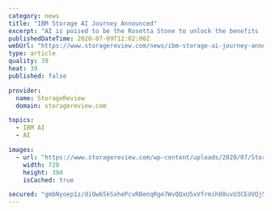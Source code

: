 ```yaml
---
category: news
title: "IBM Storage AI Journey Announced"
excerpt: "AI is poised to be the Rosetta Stone to unlock the benefits ... indexing that ingests and exports not only with heterogeneous storage systems but also with IBM Watson solutions and IBM Cloud Pak for Data. Now the company is incorporating IBM Spectrum ..."
publishedDateTime: 2020-07-09T12:02:00Z
webUrl: "https://www.storagereview.com/news/ibm-storage-ai-journey-announced"
type: article
quality: 39
heat: 39
published: false

provider:
  name: StorageReview
  domain: storagereview.com

topics:
  - IBM AI
  - AI

images:
  - url: "https://www.storagereview.com/wp-content/uploads/2020/07/StorageReview-IBM-AI-Journey.jpg"
    width: 720
    height: 394
    isCached: true

secured: "gmbNyoep1z/diOw65kSxhePcvRBenqRge7WvQQxU5xVfrmih08uvU3CEdVQjSYLGTiceeCWU8m2ATGQLcUQ0Vki2svM4sJip6jBfxNIrni/coh1wzYt2/wLOTriltBnQwbJkRTTpSyGRn2xQH6nxn0otSSn0thIOVon0y051EYX1yRKFpPSmnvgsnXPXOLoMmdgi0UFEmsdiuLqUn5C8zOapL3HxqBrC/3h4XlA2NU1x9NbAtihKDMSaJAZjqJuUKrT0gQgw6cPQzyrJjTjw607h7EaHYaHKrMjmQPijm+3m6zcZe8/sKCq48xfRDfQ4g7fQ7k2xkVaAf385npompg==;sd3POMkvpUsm6vZg2X4rzQ=="
---
```



